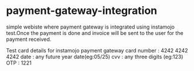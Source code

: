# payment-gateway-integration
simple webiste where payment gateway is integrated using instamojo test.Once the payment is done and invoice will be 
sent to the user for the payment received.
  
Test card details for instamojo payment gateway
card number : 4242 4242 4242
date        : any future year date(eg:05/25)
cvv         : any three digits (eg:123)
OTP         : 1221

